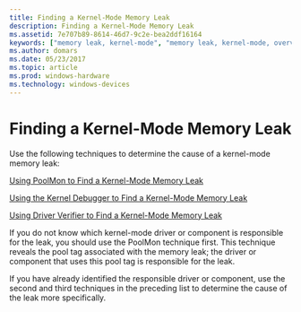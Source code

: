 ```yaml
---
title: Finding a Kernel-Mode Memory Leak
description: Finding a Kernel-Mode Memory Leak
ms.assetid: 7e707b89-8614-46d7-9c2e-bea2ddf16164
keywords: ["memory leak, kernel-mode", "memory leak, kernel-mode, overview"]
ms.author: domars
ms.date: 05/23/2017
ms.topic: article
ms.prod: windows-hardware
ms.technology: windows-devices
---
```


# Finding a Kernel-Mode Memory Leak


Use the following techniques to determine the cause of a kernel-mode memory leak:

[Using PoolMon to Find a Kernel-Mode Memory Leak](using-poolmon-to-find-a-kernel-mode-memory-leak.md)

[Using the Kernel Debugger to Find a Kernel-Mode Memory Leak](using-the-kernel-debugger-to-find-a-kernel-mode-memory-leak.md)

[Using Driver Verifier to Find a Kernel-Mode Memory Leak](using-driver-verifier-to-find-a-kernel-mode-memory-leak.md)

If you do not know which kernel-mode driver or component is responsible for the leak, you should use the PoolMon technique first. This technique reveals the pool tag associated with the memory leak; the driver or component that uses this pool tag is responsible for the leak.

If you have already identified the responsible driver or component, use the second and third techniques in the preceding list to determine the cause of the leak more specifically.

 

 





